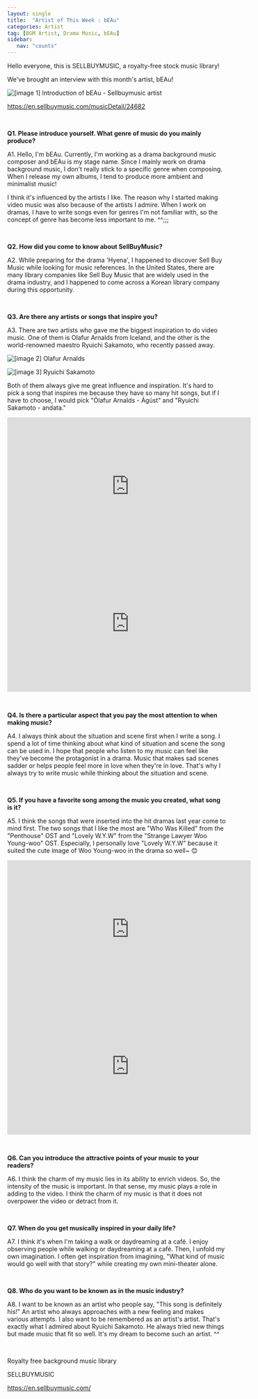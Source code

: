 ```yaml
---
layout: single
title:  "Artist of This Week : bEAu"
categories: Artist
tag: [BGM Artist, Drama Music, bEAu]
sidebar:
   nav: "counts"
---
```

<p>Hello everyone, this is SELLBUYMUSIC, a royalty-free stock music library!</p>
<p>We&#39;ve brought an interview with this month&#39;s artist, bEAu!</p>
<p><img src="/images/2023-05-15-ArtlistbEAu/%EC%9D%B4%EB%AF%B8%EC%A7%801-%20%EB%B7%B0.png" alt="[image 1] Introduction of bEAu - Sellbuymusic artist"></p>
<p><a href='https://en.sellbuymusic.com/musicDetail/24682' target='_blank' class='url'>https://en.sellbuymusic.com/musicDetail/24682</a></p>
<p>&nbsp;</p>
<p><strong>Q1. Please introduce yourself. What genre of music do you mainly produce?</strong></p>
<p>A1. Hello, I&#39;m bEAu. Currently, I&#39;m working as a drama background music composer and bEAu is my stage name. Since I mainly work on drama background music, I don&#39;t really stick to a specific genre when composing. When I release my own albums, I tend to produce more ambient and minimalist music!</p>
<p>I think it&#39;s influenced by the artists I like. The reason why I started making video music was also because of the artists I admire. When I work on dramas, I have to write songs even for genres I&#39;m not familiar with, so the concept of genre has become less important to me. ^^;;;</p>
<p>&nbsp;</p>
<p><strong>Q2. How did you come to know about SellBuyMusic?</strong></p>
<p>A2. While preparing for the drama &#39;Hyena&#39;, I happened to discover Sell Buy Music while looking for music references. In the United States, there are many library companies like Sell Buy Music that are widely used in the drama industry, and I happened to come across a Korean library company during this opportunity.</p>
<p>&nbsp;</p>
<p><strong>Q3. Are there any artists or songs that inspire you?</strong></p>
<p>A3. There are two artists who gave me the biggest inspiration to do video music. One of them is Olafur Arnalds from Iceland, and the other is the world-renowned maestro Ryuichi Sakamoto, who recently passed away.</p>
<p><img src="/images/2023-05-15-ArtlistbEAu/%EC%9D%B4%EB%AF%B8%EC%A7%802%20-%20%EC%98%AC%EB%9D%BC%ED%8D%BC%EC%95%84%EB%A5%B4%EB%82%A0%EC%A6%88.jpg" alt="[image 2] Olafur Arnalds"></p>
<p><img src="/images/2023-05-15-ArtlistbEAu/%EC%9D%B4%EB%AF%B8%EC%A7%803%20-%20%EB%A5%98%EC%9D%B4%EC%B9%98%EC%82%AC%EC%B9%B4%EB%AA%A8%ED%86%A0.jpg" alt="[image 3] Ryuichi Sakamoto"></p>
<p>Both of them always give me great influence and inspiration. It&#39;s hard to pick a song that inspires me because they have so many hit songs, but if I have to choose, I would pick &quot;Ólafur Arnalds - Ágúst&quot; and &quot;Ryuichi Sakamoto - andata.&quot;</p>
<iframe width="560" height="315" src="https://www.youtube.com/embed/LYvlmiwEP9M" title="YouTube video player" frameborder="0" allow="accelerometer; autoplay; clipboard-write; encrypted-media; gyroscope; picture-in-picture; web-share" allowfullscreen></iframe>
<iframe width="560" height="315" src="https://www.youtube.com/embed/6-735-egGWs" title="YouTube video player" frameborder="0" allow="accelerometer; autoplay; clipboard-write; encrypted-media; gyroscope; picture-in-picture; web-share" allowfullscreen></iframe>
<p>&nbsp;</p>
<p><strong>Q4. Is there a particular aspect that you pay the most attention to when making music?</strong></p>
<p>A4. I always think about the situation and scene first when I write a song. I spend a lot of time thinking about what kind of situation and scene the song can be used in. I hope that people who listen to my music can feel like they&#39;ve become the protagonist in a drama. Music that makes sad scenes sadder or helps people feel more in love when they&#39;re in love. That&#39;s why I always try to write music while thinking about the situation and scene.</p>
<p>&nbsp;</p>
<p><strong>Q5. If you have a favorite song among the music you created, what song is it?</strong></p>
<p>A5. I think the songs that were inserted into the hit dramas last year come to mind first. The two songs that I like the most are &quot;Who Was Killed&quot; from the &quot;Penthouse&quot; OST and &quot;Lovely W.Y.W&quot; from the &quot;Strange Lawyer Woo Young-woo&quot; OST. Especially, I personally love &quot;Lovely W.Y.W&quot; because it suited the cute image of Woo Young-woo in the drama so well~ 😊</p>
<iframe width="560" height="315" src="https://www.youtube.com/embed/WJTcLR-NuU4" title="YouTube video player" frameborder="0" allow="accelerometer; autoplay; clipboard-write; encrypted-media; gyroscope; picture-in-picture; web-share" allowfullscreen></iframe>
<iframe width="560" height="315" src="https://www.youtube.com/embed/ZvqyRDvEbIE" title="YouTube video player" frameborder="0" allow="accelerometer; autoplay; clipboard-write; encrypted-media; gyroscope; picture-in-picture; web-share" allowfullscreen></iframe>
<p>&nbsp;</p>
<p><strong>Q6. Can you introduce the attractive points of your music to your readers?</strong></p>
<p>A6. I think the charm of my music lies in its ability to enrich videos. So, the intensity of the music is important. In that sense, my music plays a role in adding to the video. I think the charm of my music is that it does not overpower the video or detract from it.</p>
<p>&nbsp;</p>
<p><strong>Q7. When do you get musically inspired in your daily life?</strong></p>
<p>A7. I think it&#39;s when I&#39;m taking a walk or daydreaming at a café. I enjoy observing people while walking or daydreaming at a café. Then, I unfold my own imagination. I often get inspiration from imagining, &quot;What kind of music would go well with that story?&quot; while creating my own mini-theater alone.</p>
<p>&nbsp;</p>
<p><strong>Q8. Who do you want to be known as in the music industry?</strong></p>
<p>A8. I want to be known as an artist who people say, &quot;This song is definitely his!&quot; An artist who always approaches with a new feeling and makes various attempts. I also want to be remembered as an artist&#39;s artist. That&#39;s exactly what I admired about Ryuichi Sakamoto. He always tried new things but made music that fit so well. It&#39;s my dream to become such an artist. ^^</p>
<p>&nbsp;</p>
<p>Royalty free background music library</p>
<p>SELLBUYMUSIC</p>
<p><a href='https://en.sellbuymusic.com/' target='_blank' class='url'>https://en.sellbuymusic.com/</a></p>